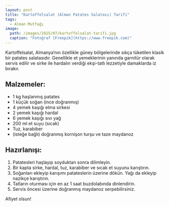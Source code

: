 ```yaml
---
layout: post
title: "Kartoffelsalat (Alman Patates Salatası) Tarifi"
tags:
  - Alman Mutfağı
image: 
  path: /images/2025/07/kartoffelsalat-tarifi.jpg
  caption: "Fotoğraf [Freepik](https://www.freepik.com)"
---
```


Kartoffelsalat, Almanya’nın özellikle güney bölgelerinde sıkça tüketilen klasik bir patates salatasıdır. Genellikle et yemeklerinin yanında garnitür olarak servis edilir ve sirke ile hardalın verdiği ekşi-tatlı lezzetiyle damaklarda iz bırakır.

## Malzemeler:

- 1 kg haşlanmış patates
- 1 küçük soğan (ince doğranmış)
- 4 yemek kaşığı elma sirkesi
- 2 yemek kaşığı hardal
- 6 yemek kaşığı sıvı yağ
- 200 ml et suyu (sıcak)
- Tuz, karabiber
- (isteğe bağlı) doğranmış kornişon turşu ve taze maydanoz

## Hazırlanışı:

1. Patatesleri haşlayıp soyduktan sonra dilimleyin.
2. Bir kapta sirke, hardal, tuz, karabiber ve sıcak et suyunu karıştırın.
3. Soğanları ekleyip karışımı patateslerin üzerine dökün. Yağı da ekleyip nazikçe karıştırın.
4. Tatların oturması için en az 1 saat buzdolabında dinlendirin.
5. Servis öncesi üzerine doğranmış maydanoz serpebilirsiniz.

Afiyet olsun!